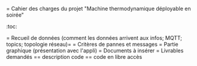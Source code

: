 = Cahier des charges du projet "Machine thermodynamique déployable en soirée"

:toc: 

= Recueil de données (comment les données arrivent aux infos; MQTT; topics; topologie réseau)=
= Critères de pannes et messages 
= Partie graphique (présentation avec l'appli)
= Documents à insérer
= Livrables demandés
== description code
== code en libre accès

